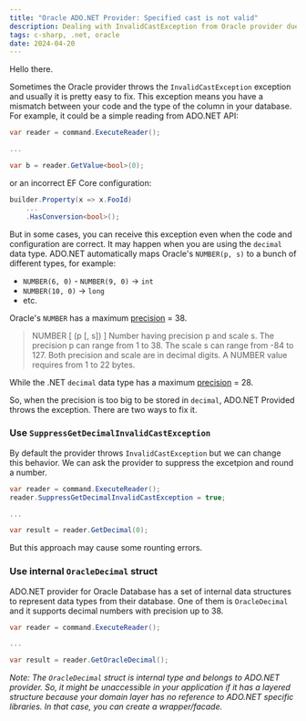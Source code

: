 ```yaml
---
title: "Oracle ADO.NET Provider: Specified cast is not valid"
description: Dealing with InvalidCastException from Oracle provider due to precision mismatch. Learn fixes using SuppressGetDecimalInvalidCastException or OracleDecimal.
tags: c-sharp, .net, oracle
date: 2024-04-20
---
```


Hello there.

Sometimes the Oracle provider throws the `InvalidCastException` exception and usually it is pretty easy to fix. This exception means you have a mismatch between your code and the type of the column in your database. For example, it could be a simple reading from ADO.NET API:

```csharp
var reader = command.ExecuteReader();

...

var b = reader.GetValue<bool>(0);
```

or an incorrect EF Core configuration:

```csharp
builder.Property(x => x.FooId)
    ...
    .HasConversion<bool>();
```

But in some cases, you can receive this exception even when the code and configuration are correct. It may happen when you are using the `decimal` data type. ADO.NET automatically maps Oracle's `NUMBER(p, s)` to a bunch of different types, for example:

- `NUMBER(6, 0)` - `NUMBER(9, 0)` -> `int`
- `NUMBER(10, 0)` -> `long`
- etc.

Oracle's `NUMBER` has a maximum [precision](https://docs.oracle.com/en/database/oracle/oracle-database/19/sqlqr/Data-Types.html) = 38.

> NUMBER [ (p [, s]) ]
> Number having precision p and scale s. The precision p can range from 1 to 38. The scale s can range from -84 to 127. Both precision and scale are in decimal digits. A NUMBER value requires from 1 to 22 bytes.

While the .NET `decimal` data type has a maximum [precision](https://learn.microsoft.com/en-us/dotnet/csharp/language-reference/builtin-types/floating-point-numeric-types) = 28.

So, when the precision is too big to be stored in `decimal`, ADO.NET Provided throws the exception. There are two ways to fix it.

### Use `SuppressGetDecimalInvalidCastException`

By default the provider throws `InvalidCastException` but we can change this behavior. We can ask the provider to suppress the excetpion and round a number.

```csharp
var reader = command.ExecuteReader();
reader.SuppressGetDecimalInvalidCastException = true;

...

var result = reader.GetDecimal(0);
```

But this approach may cause some rounting errors.

### Use internal `OracleDecimal` struct

ADO.NET provider for Oracle Database has a set of internal data structures to represent data types from their database. One of them is `OracleDecimal` and it supports decimal numbers with precision up to 38.

```csharp
var reader = command.ExecuteReader();

...

var result = reader.GetOracleDecimal();
```

_Note: The `OracleDecimal` struct is internal type and belongs to ADO.NET provider. So, it might be unaccessible in your application if it has a layered structure because your domain layer has no reference to ADO.NET specific libraries. In that case, you can create a wrapper/facade._